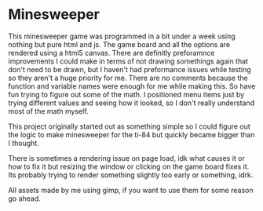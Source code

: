 # Minesweeper

This minesweeper game was programmed in a bit under a week using nothing but pure html and js.
The game board and all the options are rendered using a html5 canvas.
There are definitly preforamnce improvements I could make in terms of not drawing somethings again that don't need to be drawn, but I haven't had preformance issues while testing so they aren't a huge priority for me.
There are no comments because the function and variable names were enough for me while making this. So have fun trying to figure out some of the math. I positioned menu items just by trying different values and seeing how it looked, so I don't really understand most of the math myself.

This project originally started out as something simple so I could figure out the logic to make minesweeper for the ti-84 but quickly became bigger than I thought.

There is sometimes a rendering issue on page load, idk what causes it or how to fix it but resizing the window or clicking on the game board fixes it. Its probably trying to render something slightly too early or something, idrk.

All assets made by me using gimp, if you want to use them for some reason go ahead.
